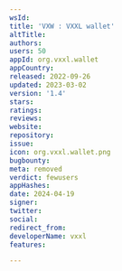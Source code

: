 ```yaml
---
wsId: 
title: 'VXW : VXXL wallet'
altTitle: 
authors: 
users: 50
appId: org.vxxl.wallet
appCountry: 
released: 2022-09-26
updated: 2023-03-02
version: '1.4'
stars: 
ratings: 
reviews: 
website: 
repository: 
issue: 
icon: org.vxxl.wallet.png
bugbounty: 
meta: removed
verdict: fewusers
appHashes: 
date: 2024-04-19
signer: 
twitter: 
social: 
redirect_from: 
developerName: vxxl
features: 

---
```



